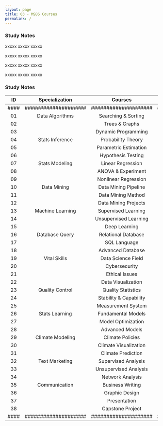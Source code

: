```yaml
---
layout: page
title: 03 - MSDS Courses
permalink: /
---
```


<h3>Study Notes</h3>

xxxxx xxxxx xxxxx

xxxxx xxxxx xxxxx

xxxxx xxxxx xxxxx

xxxxx xxxxx xxxxx

<h3>Study Notes</h3>


| ID | Specialization     | Courses            | Link   |
|:--:|:------------------:|:------------------:|:------:|
|####|####################|####################|#####|
| 01 | Data Algorithms    | Searching & Sorting   |[Link](/MSDS01/)|
| 02 |                    | Trees & Graphs        |[Link](/MSDS02/)|
| 03 |                    | Dynamic Programming   |[Link](/MSDS03/)|
| 04 | Stats Inference    | Probability Theory    |[Link](/MSDS04/)|
| 05 |                    | Parametric Estimation |[Link](/MSDS05/)|
| 06 |                    | Hypothesis Testing    |[Link](/MSDS06/)|
| 07 | Stats Modeling     | Linear Regression     |[Link](/MSDS07/)|
| 08 |                    | ANOVA & Experiment    |[Link](/MSDS08/)|
| 09 |                    | Nonlinear Regression  |[Link](/MSDS09/)|
| 10 | Data Mining        | Data Mining Pipeline  |[Link](/MSDS10/)|
| 11 |                    | Data Mining Method    |[Link](/MSDS11/)|
| 12 |                    | Data Mining Projects  |[Link](/MSDS12/)|
| 13 | Machine Learning   | Supervised Learning   |[Link](/MSDS13/)|
| 14 |                    | Unsupervised Learning |[Link](/MSDS14/)|
| 15 |                    | Deep Learning         |[Link](/MSDS15/)|
| 16 | Database Query     | Relational Database   |[Link](/MSDS16/)|
| 17 |                    | SQL Language          |[Link](/MSDS17/)|
| 18 |                    | Advanced Database     |[Link](/MSDS18/)|
| 19 | Vital Skills       | Data Science Field    |[Link](/MSDS19/)|
| 20 |                    | Cybersecurity         |[Link](/MSDS20/)|
| 21 |                    | Ethical Issues        |[Link](/MSDS21/)|
| 22 |                    | Data Visualization    |[Link](/MSDS22/)|
| 23 | Quality Control    | Quality Statistics    |[Link](/MSDS23/)|
| 24 |                    | Stability & Capability|[Link](/MSDS24/)|
| 25 |                    | Measurement System    |[Link](/MSDS25/)|
| 26 | Stats Learning     | Fundamental Models    |[Link](/MSDS26/)|
| 27 |                    | Model Optimization    |[Link](/MSDS27/)|
| 28 |                    | Advanced Models       |[Link](/MSDS28/)|
| 29 | Climate Modeling   | Climate Policies      |[Link](/MSDS29/)|
| 30 |                    | Climate Visualization |[Link](/MSDS30/)|
| 31 |                    | Climate Prediction    |[Link](/MSDS31/)|
| 32 | Text Marketing     | Supervised Analysis   |[Link](/MSDS32/)|
| 33 |                    | Unsupervised Analysis |[Link](/MSDS33/)|
| 34 |                    | Network Analysis      |[Link](/MSDS34/)|
| 35 | Communication      | Business Writing      |[Link](/MSDS35/)|
| 36 |                    | Graphic Design        |[Link](/MSDS36/)|
| 37 |                    | Presentation          |[Link](/MSDS37/)|
| 38 |                    | Capstone Project      |[Link](/MSDS38/)|
|####|####################|####################|#####|